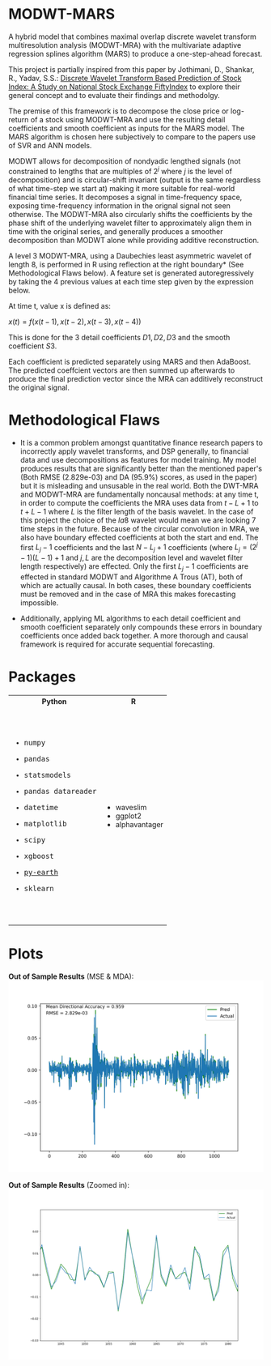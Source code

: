 # MODWT-MARS
A hybrid model that combines maximal overlap discrete wavelet transform multiresolution analysis (MODWT-MRA) with the multivariate adaptive regression splines algorithm (MARS) to produce a one-step-ahead forecast.

This project is partially inspired from this paper by Jothimani, D., Shankar, R., Yadav, S.S.:
[Discrete Wavelet Transform Based Prediction of Stock Index: A Study on National Stock Exchange FiftyIndex](https://arxiv.org/ftp/arxiv/papers/1605/1605.07278.pdf) to explore their general concept and to evaluate their findings and methodolgy.

The premise of this framework is to decompose the close price or log-return of a stock using MODWT-MRA and use the resulting detail coefficients and smooth coefficient as inputs for the MARS model. The MARS algorithm is chosen here subjectively to compare to the papers use of SVR and ANN models.

MODWT allows for decomposition of nondyadic lengthed signals (not constrained to lengths that are multiples of $2^j$ where $j$ is the level of decomposition) and is circular-shift invariant (output is the same regardless of what time-step we start at) making it more suitable for real-world financial time series. It decomposes a signal in time-frequency space, exposing time-frequency information in the orignal signal not seen otherwise. The MODWT-MRA also circularly shifts the coefficients by the phase shift of the underlying wavelet filter to approximately align them in time with the original series, and generally produces a smoother decomposition than MODWT alone while providing additive reconstruction.

A level 3 MODWT-MRA, using a Daubechies least asymmetric wavelet of length 8, is performed in R using reflection at the right boundary* (See Methodological Flaws below). A feature set is generated autoregressively by taking the 4 previous values at each time step given by the expression below.

At time t, value x is defined as: 

$x(t) = f(x(t-1),x(t-2),x(t-3),x(t-4))$

This is done for the 3 detail coefficients $D1, D2, D3$ and the smooth coefficient $S3$.

Each coefficient is predicted separately using MARS and then AdaBoost. The predicted coeffcient vectors are then summed up afterwards to produce the final prediction vector since the MRA can additively reconstruct the original signal.


# Methodological Flaws
* It is a common problem amongst quantitative finance research papers to incorrectly apply wavelet transforms, and DSP generally, to financial data and use decompositions as features for model training. My model produces results that are significantly better than the mentioned paper's (Both RMSE (2.829e-03) and DA (95.9%) scores, as used in the paper) but it is misleading and unsusable in the real world. Both the DWT-MRA and MODWT-MRA are fundamentally noncausal methods: at any time t, in order to compute the coefficients the MRA uses data from $t-L+1$ to $t+L-1$ where $L$ is the filter length of the basis wavelet. In the case of this project the choice of the $la8$ wavelet would mean we are looking 7 time steps in the future. Because of the circular convolution in MRA, we also have boundary effected coefficients at both the start and end. The first $L_j - 1$ coefficients and the last $N-L_j+1$ coefficients (where $L_j = (2^j−1)(L−1) + 1$ and $j, L$ are the decomposition level and wavelet filter length respectively) are effected. Only the first $L_j - 1$ coefficients are effected in standard MODWT and Algorithme A Trous (AT), both of which are actually causal. In both cases, these boundary coefficients must be removed and in the case of MRA this makes forecasting impossible.

* Additionally, applying ML algorithms to each detail coefficient and smooth coefficient separately only compounds these errors in boundary coefficients once added back together. A more thorough and causal framework is required for accurate sequential forecasting.

# Packages

<table>
<tr>
<th>Python</th>
<th>R</th>
</tr>
<tr>
<td>
<pre>

- numpy
- pandas
- statsmodels
- pandas datareader
- datetime
- matplotlib
- scipy
- xgboost
- [py-earth](https://github.com/scikit-learn-contrib/py-earth/tree/v0.2dev)
- sklearn

</pre>
</td>
<td>

- waveslim
- ggplot2
- alphavantager

</td>
</tr>
</table>

# Plots
**Out of Sample Results** (MSE & MDA):
![alt text](Results/test.png)

**Out of Sample Results** (Zoomed in):
![alt text](Results/test_zoom.png)
